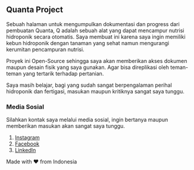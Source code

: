## Quanta Project

Sebuah halaman untuk mengumpulkan dokumentasi dan progress dari pembuatan Quanta, Q adalah sebuah alat yang dapat mencampur nutrisi hidroponik secara otomatis. Saya membuat ini karena saya ingin memiliki kebun hidroponik dengan tanaman yang sehat namun mengurangi kerumitan pencampuran nutrisi. 

Proyek ini Open-Source sehingga saya akan memberikan akses dokumen maupun desain fisik yang saya gunakan. Agar bisa direplikasi oleh teman-teman yang tertarik terhadap pertanian.

Saya masih belajar, bagi yang sudah sangat berpengalaman perihal hidroponik dan fertigasi, masukan maupun kritiknya sangat saya tunggu.

### Media Sosial

Silahkan kontak saya melalui media sosial, ingin bertanya maupun memberikan masukan akan sangat saya tunggu.
1. [Instagram](https://instagram.com/widobsono)
2. [Facebook](https://facebook.com/arifindobson)
3. [LinkedIn](https://www.linkedin.com/in/arifindobson/)

Made with ♥  from Indonesia


